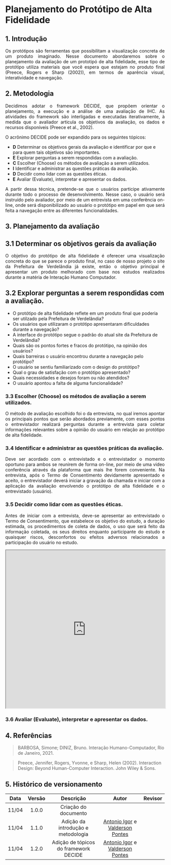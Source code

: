 # Planejamento do Protótipo de Alta Fidelidade 

## 1. Introdução

<p align="justify">
  	Os protótipos são ferramentas que possibilitam a visualização concreta de um produto imaginado. Nesse documento abordaremos sobre o planejamento da avaliação de um prototipó de alta fidelidade, esse tipo de protótipo utiliza materiais que você espera que estejam no produto final (Preece, Rogers e Sharp (2002)), em termos de aparência visual, interatividade e navegação.
</p>

## 2. Metodologia

<p align="justify">
  Decidimos adotar o framework DECIDE, que propõem orientar o planejamento, a execução e a análise de uma avaliação de IHC. As atividades do framework são interligadas e executadas iterativamente, à medida que o avaliador articula os objetivos da avaliação, os dados e recursos disponíveis (Preece et al., 2002).
</p>

<p align="justify">
  O acrônimo DECIDE pode ser expandido para os seguintes tópicos:
</p>

- **D** Determinar os objetivos gerais da avaliação e identificar por que e para quem tais objetivos são importantes. 
- **E** Explorar perguntas a serem respondidas com a avaliação. 
- **C** Escolher (Choose) os métodos de avaliação a serem utilizados. 
- **I** Identificar e administrar as questões práticas da avaliação. 
- **D** Decidir como lidar com as questões éticas.
- **E** Avaliar (Evaluate), interpretar e apresentar os dados.

<p align="justify">
  A partir dessa técnica, pretende-se que o usuários participe ativamente durante todo o processo de desenvolvimento. Nesse caso, o usuário será instruído pelo avaliador, por meio de um entrevista em uma conferência on-line, onde será disponibilizado ao usuário o protótipo em papel em que será feita a navegação entre as diferentes funcionalidades.
</p>

## 3. Planejamento da avaliação

## 3.1 **D**eterminar os objetivos gerais da avaliação
<p align="justify">
  O objetivo do protótipo de alta fidelidade é oferecer uma visualização concreta do que se parece o produto final, no caso de nosso projeto o site da Prefeitura de Verdelândia já existe, então o objetivo principal é apresentar um produto melhorado com base nos estudos realizados durante a matéria de Interação Humano Computador.
</p>

## 3.2 **E**xplorar perguntas a serem respondidas com a avaliação.
- O protótipo de alta fidelidade reflete em um produto final que poderia ser utilzado pela Prefeitura de Verdelândia?
- Os usuários que utilizaram o protótipo apresentaram dificuldades durante a navegação?
- A interface do protótipo segue o padrão do atual site da Prefeitura de Verdelândia? 
- Quais são os pontos fortes e fracos do protótipo, na opinião dos usuários?
- Quais barreiras o usuário encontrou durante a navegação pelo protótipo?
- O usuário se sentiu familiarizado com o design do protótipo?
- Qual o grau de satisfação com o protótipo apresentado?
- Quais necessidades e desejos foram ou não atendidos?
- O usuário apontou a falta de alguma funcionalidade?

### 3.3 Escolher (**C**hoose) os métodos de avaliação a serem utilizados.
<p align="justify">
O método de avaliação escolhido foi o da entrevista, no qual iremos apontar os principais pontos que serão abordados previamente, com esses pontos o entrevistador realizará perguntas durante a entrevista para coletar informações relevantes sobre a opinião do usuário em relação ao protótipo de alta fidelidade.
</p>

### 3.4 **I**dentificar e administrar as questões práticas da avaliação.
<p align="justify">
Deve ser acordado com o entrevistado e o entrevistador o momento oportuno para ambos se reunirem de forma on-line, por meio de uma video conferência através da plataforma que mais lhe forem conveniente. Na entrevista, após o Termo de Consentimento devidamente apresentado e aceito, o entrevistador deverá iniciar a gravação da chamada e iniciar com a aplicação da avaliação envolvendo o protótipo de alta fidelidade e o entrevistado (usuário).
</p>

### 3.5 **D**ecidir como lidar com as questões éticas.
<p align="justify">
  Antes de iniciar com a entrevista, deve-se apresentar ao entrevistado o Termo de Consentimento, que estabelece os objetivo do estudo, a duração estimada, os procedimentos de coleta de dados, o uso que será feito da informação coletada, os seus direitos enquanto participante do estudo e quaisquer riscos, desconfortos ou efeitos adversos relacionados a participação do usuário no estudo.
</p>

<iframe 
  src="https://docs.google.com/document/d/e/2PACX-1vRXPQBNjxONrbhkkgCa4BpQ6ywhmbLZlwwbqEnxSLV4y3osECuEYdbBhGHWwTtNxYwFCMnLSFuVlCcs/pub?embedded=true"
  width="100%"
  height="500px"
></iframe>

### 3.6 Avaliar (**E**valuate), interpretar e apresentar os dados.


## 4. Referências
 
> BARBOSA, Simone; DINIZ, Bruno. Interação Humano-Computador, Rio de Janeiro, 2021.

> Preece, Jennifer, Rogers, Yvonne, e Sharp, Helen (2002). Interaction Design: Beyond Human-Computer Interaction. John Wiley & Sons.

## 5. Histórico de versionamento
 
| Data  | Versão | Descrição | Autor | Revisor |
| :---: | :----: | :-------: | :---: | :-----: |
| 11/04 | 1.0.0  | Criação do documento | | |
| 11/04 | 1.1.0  | Adição da introdução e metodologia | [Antonio Igor](https://github.com/antonioigorcarvalho) e [Valderson Pontes](https://github.com/valdersonjr) | |
| 11/04 | 1.2.0  | Adição de tópicos do framework DECIDE | [Antonio Igor](https://github.com/antonioigorcarvalho) e [Valderson Pontes](https://github.com/valdersonjr) | |